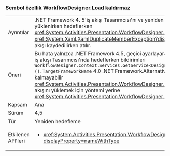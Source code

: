 ### <a name="workflowdesignerload-doesnt-remove-symbol-property"></a>Sembol özellik WorkflowDesigner.Load kaldırmaz

|   |   |
|---|---|
|Ayrıntılar|.NET Framework 4. 5'iş akışı Tasarımcısı'nı ve yeniden barındırılan 3.5 akışıyla yüklenirken hedeflerken <xref:System.Activities.Presentation.WorkflowDesigner.Load> yöntemi, bir <xref:System.Xaml.XamlDuplicateMemberException?displayProperty=name> iş akışı kaydedilirken atılır.|
|Öneri|Bu hata yalnızca .NET Framework 4.5, geçici ayarlayarak çalışılabilecek biçimde iş akışı Tasarımcısı'nda hedeflerken bildirimleri <code>WorkflowDesigner.Context.Services.GetService&lt;DesignerConfigurationService&gt;().TargetFrameworkName</code> 4.0 .NET Framework.Alternatively kullanarak sorunu kalmayabilir <xref:System.Activities.Presentation.WorkflowDesigner.Load(System.String)> iş akışını yüklemek için yöntemi yerine <xref:System.Activities.Presentation.WorkflowDesigner.Load>.|
|Kapsam|Ana|
|Sürüm|4,5|
|Tür|Yeniden hedefleme|
|Etkilenen API'leri|<ul><li><xref:System.Activities.Presentation.WorkflowDesigner.Load?displayProperty=nameWithType></li></ul>|

